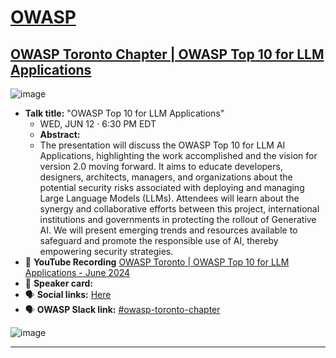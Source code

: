 # [OWASP](https://www.owasp.org)
## [OWASP Toronto Chapter | OWASP Top 10 for LLM Applications](https://www.meetup.com/owasp-toronto/events/301234176/)
![image](https://github.com/GangGreenTemperTatum/speaking/assets/104169244/f79bd9e6-f378-4449-a820-6194f8c3e5e9)
- **Talk title:** "OWASP Top 10 for LLM Applications"
  - WED, JUN 12 · 6:30 PM EDT
  - **Abstract:**
  -   The presentation will discuss the OWASP Top 10 for LLM AI Applications, highlighting the work accomplished and the vision for version 2.0 moving forward. It aims to educate developers, designers, architects, managers, and organizations about the potential security risks associated with deploying and managing Large Language Models (LLMs).
      Attendees will learn about the synergy and collaborative efforts between this project, international institutions and governments in protecting the rollout of Generative AI. We will present emerging trends and resources available to safeguard and promote the responsible use of AI, thereby empowering security strategies.
- 🍿 **YouTube Recording** [OWASP Toronto | OWASP Top 10 for LLM Applications - June 2024](https://www.youtube.com/watch?v=ufNHJV7zb9E)
- 📣 **Speaker card:** 
- 🗣️ **Social links:** [Here](https://www.linkedin.com/posts/owasp-toronto-chapter_owasp-toronto-owasp-top-10-for-llm-applications-activity-7201611417941139456-BQw4?utm_source=share&utm_medium=member_android)
- 🗣️ **OWASP Slack link:** [#owasp-toronto-chapter](https://owasp.slack.com/archives/C075DRCB1PZ/p1718239535348239)

![image](https://github.com/GangGreenTemperTatum/speaking/assets/104169244/ed838e68-befb-466e-8a48-dd51403ad99f)




----------------------------
